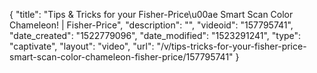 {
    "title": "Tips & Tricks for your Fisher-Price\u00ae Smart Scan Color Chameleon! | Fisher-Price",
    "description": "",
    "videoid": "157795741",
    "date_created": "1522779096",
    "date_modified": "1523291241",
    "type": "captivate",
    "layout": "video",
    "url": "\/v\/tips-tricks-for-your-fisher-price-smart-scan-color-chameleon-fisher-price\/157795741"
}